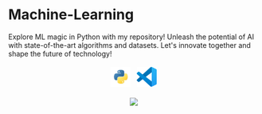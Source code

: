 # Machine-Learning
Explore ML magic in Python with my repository! Unleash the potential of AI with state-of-the-art algorithms and datasets. Let's innovate together and shape the future of technology!
<p align="center">
<img src="https://raw.githubusercontent.com/github/explore/80688e429a7d4ef2fca1e82350fe8e3517d3494d/topics/python/python.png" alt="Python" height="40" style="vertical-align:top; margin:4px">
<img src="https://raw.githubusercontent.com/github/explore/80688e429a7d4ef2fca1e82350fe8e3517d3494d/topics/visual-studio-code/visual-studio-code.png" alt="VS Code" height="40" style="vertical-align:top; margin:4px">
</p>
<p align="center">
<img src="https://builtin.com/sites/www.builtin.com/files/styles/ckeditor_optimize/public/inline-images/machine-learning-pillar-page-overview.jpeg" height="150" style="vertical-align:top; margin:4px">
</p>
